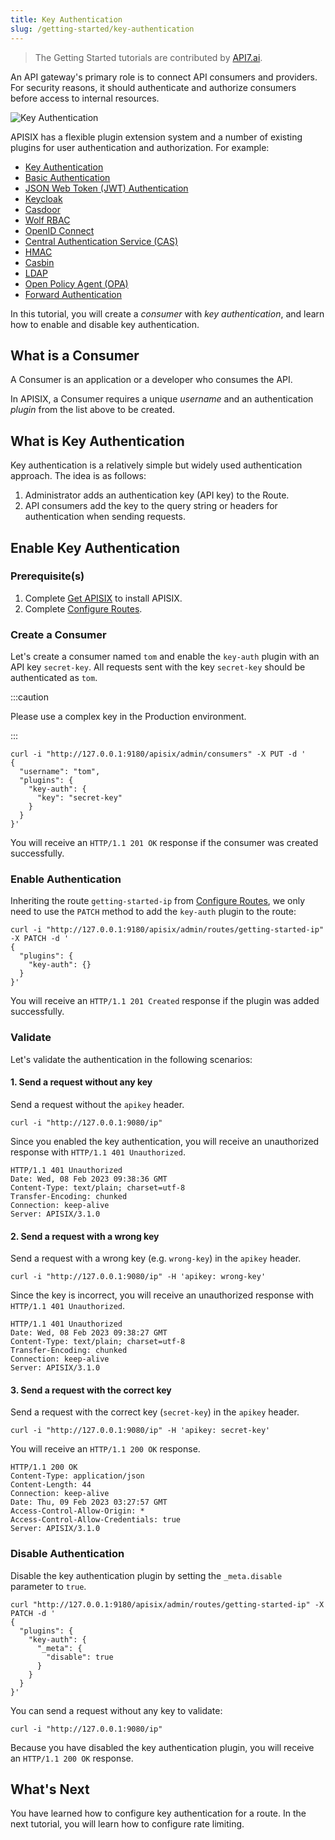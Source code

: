 ```yaml
---
title: Key Authentication
slug: /getting-started/key-authentication
---
```


<head>
  <link rel="canonical" href="https://docs.api7.ai/apisix/getting-started/key-authentication" />
</head>

> The Getting Started tutorials are contributed by [API7.ai](https://api7.ai/).

An API gateway's primary role is to connect API consumers and providers. For security reasons, it should authenticate and authorize consumers before access to internal resources.

![Key Authentication](https://static.apiseven.com/uploads/2023/02/08/8mRaK3v1_consumer.png)

APISIX has a flexible plugin extension system and a number of existing plugins for user authentication and authorization. For example:

- [Key Authentication](https://apisix.apache.org/docs/apisix/plugins/key-auth/)
- [Basic Authentication](https://apisix.apache.org/docs/apisix/plugins/basic-auth/)
- [JSON Web Token (JWT) Authentication](https://apisix.apache.org/docs/apisix/plugins/jwt-auth/)
- [Keycloak](https://apisix.apache.org/docs/apisix/plugins/authz-keycloak/)
- [Casdoor](https://apisix.apache.org/docs/apisix/plugins/authz-casdoor/)
- [Wolf RBAC](https://apisix.apache.org/docs/apisix/plugins/wolf-rbac/)
- [OpenID Connect](https://apisix.apache.org/docs/apisix/plugins/openid-connect/)
- [Central Authentication Service (CAS)](https://apisix.apache.org/docs/apisix/plugins/cas-auth/)
- [HMAC](https://apisix.apache.org/docs/apisix/plugins/hmac-auth/)
- [Casbin](https://apisix.apache.org/docs/apisix/plugins/authz-casbin/)
- [LDAP](https://apisix.apache.org/docs/apisix/plugins/ldap-auth/)
- [Open Policy Agent (OPA)](https://apisix.apache.org/docs/apisix/plugins/opa/)
- [Forward Authentication](https://apisix.apache.org/docs/apisix/plugins/forward-auth/)

In this tutorial, you will create a _consumer_ with _key authentication_, and learn how to enable and disable key authentication.

## What is a Consumer

A Consumer is an application or a developer who consumes the API.

In APISIX, a Consumer requires a unique _username_ and an authentication _plugin_ from the list above to be created.

## What is Key Authentication

Key authentication is a relatively simple but widely used authentication approach. The idea is as follows:

1. Administrator adds an authentication key (API key) to the Route.
2. API consumers add the key to the query string or headers for authentication when sending requests.

## Enable Key Authentication

### Prerequisite(s)

1. Complete [Get APISIX](README) to install APISIX.
2. Complete [Configure Routes](configure-routes#what-is-a-route).

### Create a Consumer

Let's create a consumer named `tom` and enable the `key-auth` plugin with an API key `secret-key`. All requests sent with the key `secret-key` should be authenticated as `tom`.

:::caution

Please use a complex key in the Production environment.

:::

```shell
curl -i "http://127.0.0.1:9180/apisix/admin/consumers" -X PUT -d '
{
  "username": "tom",
  "plugins": {
    "key-auth": {
      "key": "secret-key"
    }
  }
}'
```

You will receive an `HTTP/1.1 201 OK` response if the consumer was created successfully.

### Enable Authentication

Inheriting the route `getting-started-ip` from [Configure Routes](configure-routes), we only need to use the `PATCH` method to add the `key-auth` plugin to the route:

```shell
curl -i "http://127.0.0.1:9180/apisix/admin/routes/getting-started-ip" -X PATCH -d '
{
  "plugins": {
    "key-auth": {}
  }
}'
```

You will receive an `HTTP/1.1 201 Created` response if the plugin was added successfully.

### Validate

Let's validate the authentication in the following scenarios:

#### 1. Send a request without any key

Send a request without the `apikey` header.

```shell
curl -i "http://127.0.0.1:9080/ip"
```

Since you enabled the key authentication, you will receive an unauthorized response with `HTTP/1.1 401 Unauthorized`.

```text
HTTP/1.1 401 Unauthorized
Date: Wed, 08 Feb 2023 09:38:36 GMT
Content-Type: text/plain; charset=utf-8
Transfer-Encoding: chunked
Connection: keep-alive
Server: APISIX/3.1.0
```

#### 2. Send a request with a wrong key

Send a request with a wrong key (e.g. `wrong-key`) in the `apikey` header.

```shell
curl -i "http://127.0.0.1:9080/ip" -H 'apikey: wrong-key'
```

Since the key is incorrect, you will receive an unauthorized response with `HTTP/1.1 401 Unauthorized`.

```text
HTTP/1.1 401 Unauthorized
Date: Wed, 08 Feb 2023 09:38:27 GMT
Content-Type: text/plain; charset=utf-8
Transfer-Encoding: chunked
Connection: keep-alive
Server: APISIX/3.1.0
```

#### 3. Send a request with the correct key

Send a request with the correct key (`secret-key`) in the `apikey` header.

```shell
curl -i "http://127.0.0.1:9080/ip" -H 'apikey: secret-key'
```

You will receive an `HTTP/1.1 200 OK` response.

```text
HTTP/1.1 200 OK
Content-Type: application/json
Content-Length: 44
Connection: keep-alive
Date: Thu, 09 Feb 2023 03:27:57 GMT
Access-Control-Allow-Origin: *
Access-Control-Allow-Credentials: true
Server: APISIX/3.1.0
```

### Disable Authentication

Disable the key authentication plugin by setting the `_meta.disable` parameter to `true`.

```shell
curl "http://127.0.0.1:9180/apisix/admin/routes/getting-started-ip" -X PATCH -d '
{
  "plugins": {
    "key-auth": {
      "_meta": {
        "disable": true
      }
    }
  }
}'
```

You can send a request without any key to validate:

```shell
curl -i "http://127.0.0.1:9080/ip"
```

Because you have disabled the key authentication plugin, you will receive an `HTTP/1.1 200 OK` response.

## What's Next

You have learned how to configure key authentication for a route. In the next tutorial, you will learn how to configure rate limiting.
